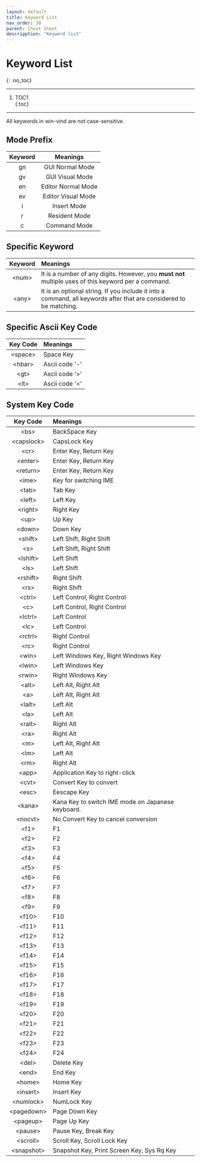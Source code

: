 ```yaml
---
layout: default
title: Keyword List
nav_order: 30
parent: Cheat Sheet
descripption: "Keyword list"
---
```

# Keyword List  
{: .no_toc}  

<hr>

1. TOC1  
{:toc}

<hr>  

All keywords in win-vind are not case-sensitive.  

## Mode Prefix

|Keyword|Meanings|
|:---:|:---:|
|gn|GUI Normal Mode|
|gv|GUI Visual Mode|
|en|Editor Normal Mode|
|ev|Editor Visual Mode|
|i|Insert Mode|
|r|Resident Mode|
|c|Command Mode|

## Specific Keyword  

|Keyword|Meanings|
|:---:|:---|
|&lt;num&gt;|It is a number of any digits. However, you **must not** multiple uses of this keyword per a command.|
|&lt;any&gt;|It is an optional string. If you include it into a command, all keywords after that are considered to be matching.|


## Specific Ascii Key Code  

|Key Code|Meanings|
|:---:|:---|
|&lt;space&gt;|Space Key|
|&lt;hbar&gt;|Ascii code '-'|
|&lt;gt&gt;|Ascii code '&gt;'|
|&lt;lt&gt;|Ascii code '&lt;'|

 
## System Key Code  

|Key Code|Meanings|
|:---:|:---|
|&lt;bs&gt;|BackSpace Key|
|&lt;capslock&gt;|CapsLock Key|
|&lt;cr&gt;|Enter Key, Return Key|
|&lt;enter&gt;|Enter Key, Return Key|
|&lt;return&gt;|Enter Key, Return Key|
|&lt;ime&gt;|Key for switching IME|
|&lt;tab&gt;|Tab Key|
|&lt;left&gt;|Left Key|
|&lt;right&gt;|Right Key|
|&lt;up&gt;|Up Key|
|&lt;down&gt;|Down Key|
|&lt;shift&gt;|Left Shift, Right Shift|
|&lt;s&gt;|Left Shift, Right Shift|
|&lt;lshift&gt;|Left Shift|
|&lt;ls&gt;|Left Shift|
|&lt;rshift&gt;|Right Shift|
|&lt;rs&gt;|Right Shift|
|&lt;ctrl&gt;|Left Control, Right Control|
|&lt;c&gt;|Left Control, Right Control|
|&lt;lctrl&gt;|Left Control|
|&lt;lc&gt;|Left Control|
|&lt;rctrl&gt;|Right Control|
|&lt;rc&gt;|Right Control|
|&lt;win&gt;|Left Windows Key, Right Windows Key|
|&lt;lwin&gt;|Left Windows Key|
|&lt;rwin&gt;|Right Windows Key|
|&lt;alt&gt;|Left Alt, Right Alt|
|&lt;a&gt;|Left Alt, Right Alt|
|&lt;lalt&gt;|Left Alt|
|&lt;la&gt;|Left Alt|
|&lt;ralt&gt;|Right Alt|
|&lt;ra&gt;|Right Alt|
|&lt;m&gt;|Left Alt, Right Alt|
|&lt;lm&gt;|Left Alt|
|&lt;rm&gt;|Right Alt|
|&lt;app&gt;|Application Key to right-click|
|&lt;cvt&gt;|Convert Key to convert|
|&lt;esc&gt;|Eescape Key|
|&lt;kana&gt;|Kana Key to switch IME mode on Japanese keyboard.|
|&lt;nocvt&gt;|No Convert Key to cancel conversion|
|&lt;f1&gt;|F1|
|&lt;f2&gt;|F2|
|&lt;f3&gt;|F3|
|&lt;f4&gt;|F4|
|&lt;f5&gt;|F5|
|&lt;f6&gt;|F6|
|&lt;f7&gt;|F7|
|&lt;f8&gt;|F8|
|&lt;f9&gt;|F9|
|&lt;f10&gt;|F10|
|&lt;f11&gt;|F11|
|&lt;f12&gt;|F12|
|&lt;f13&gt;|F13|
|&lt;f14&gt;|F14|
|&lt;f15&gt;|F15|
|&lt;f16&gt;|F16|
|&lt;f17&gt;|F17|
|&lt;f18&gt;|F18|
|&lt;f19&gt;|F19|
|&lt;f20&gt;|F20|
|&lt;f21&gt;|F21|
|&lt;f22&gt;|F22|
|&lt;f23&gt;|F23|
|&lt;f24&gt;|F24|
|&lt;del&gt;|Delete Key|
|&lt;end&gt;|End Key|
|&lt;home&gt;|Home Key|
|&lt;insert&gt;|Insert Key|
|&lt;numlock&gt;|NumLock Key|
|&lt;pagedown&gt;|Page Down Key|
|&lt;pageup&gt;|Page Up Key|
|&lt;pause&gt;|Pause Key, Break Key|
|&lt;scroll&gt;|Scroll Key, Scroll Lock Key|
|&lt;snapshot&gt;|Snapshot Key, Print Screen Key, Sys Rq Key|
